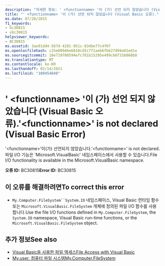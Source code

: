 ```yaml
---
description: "자세한 정보: ' <functionname> '이 (가) 선언 되지 않았습니다 (Visual Basic 오류)."
title: "' <functionname> '이 (가) 선언 되지 않았습니다 (Visual Basic 오류)."
ms.date: 07/20/2015
f1_keywords:
- bc30815
- vbc30815
helpviewer_keywords:
- BC30815
ms.assetid: 3ae91dd4-567d-4101-951c-834be77c4f07
ms.openlocfilehash: c25e0094be6810cd5c7f1aeb6fb627d94e01ed1e
ms.sourcegitcommit: 10e719780594efc781b15295e499c66f316068b8
ms.translationtype: MT
ms.contentlocale: ko-KR
ms.lasthandoff: 02/14/2021
ms.locfileid: "100454848"
---
```

# <a name="functionname-is-not-declared-visual-basic-error"></a><span data-ttu-id="0641a-103">' \<functionname> '이 (가) 선언 되지 않았습니다 (Visual Basic 오류).</span><span class="sxs-lookup"><span data-stu-id="0641a-103">'\<functionname>' is not declared (Visual Basic Error)</span></span>

<span data-ttu-id="0641a-104">'\<functionname>'이(가) 선언되지 않았습니다.</span><span class="sxs-lookup"><span data-stu-id="0641a-104">'\<functionname>' is not declared.</span></span> <span data-ttu-id="0641a-105">파일 I/O 기능은 'Microsoft.VisualBasic' 네임스페이스에서 사용할 수 있습니다.</span><span class="sxs-lookup"><span data-stu-id="0641a-105">File I/O functionality is available in the Microsoft.VisualBasic namespace.</span></span>  
  
 <span data-ttu-id="0641a-106">**오류 ID:** BC30815</span><span class="sxs-lookup"><span data-stu-id="0641a-106">**Error ID:** BC30815</span></span>  
  
## <a name="to-correct-this-error"></a><span data-ttu-id="0641a-107">이 오류를 해결하려면</span><span class="sxs-lookup"><span data-stu-id="0641a-107">To correct this error</span></span>  
  
- <span data-ttu-id="0641a-108">`My.Computer.FileSystem``System.IO` 네임스페이스, Visual Basic 런타임 함수 또는 `Microsoft.VisualBasic.FileSystem` 개체에 정의된 파일 I/O 함수를 사용합니다.</span><span class="sxs-lookup"><span data-stu-id="0641a-108">Use the file I/O functions defined in `My.Computer.FileSystem`, the `System.IO` namespace, Visual Basic run-time functions, or the `Microsoft.VisualBasic.FileSystem` object.</span></span>  
  
## <a name="see-also"></a><span data-ttu-id="0641a-109">추가 정보</span><span class="sxs-lookup"><span data-stu-id="0641a-109">See also</span></span>

- [<span data-ttu-id="0641a-110">Visual Basic을 사용한 파일 액세스</span><span class="sxs-lookup"><span data-stu-id="0641a-110">File Access with Visual Basic</span></span>](../developing-apps/programming/drives-directories-files/file-access.md)
- [<span data-ttu-id="0641a-111">My.user. 컴퓨터 파일 시스템</span><span class="sxs-lookup"><span data-stu-id="0641a-111">My.Computer.FileSystem</span></span>](xref:Microsoft.VisualBasic.FileIO.FileSystem)
